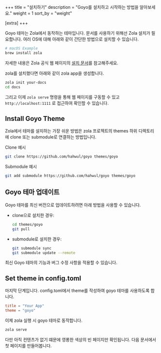 +++
title = "설치하기"
description = "Goyo를 설치하고 시작하는 방법을 알아보세요."
weight = 1
sort_by = "weight"

[extra]
+++

Goyo 테마는 Zola에서 동작하는 테마입니다. 문서를 사용하기 위해선 Zola 설치가 필요합니다. 여러 OS에 대해 아래와 같이 간단한 방법으로 설치할 수 있습니다.

```bash
# macOS Example
brew install zola
```

자세한 내용은 Zola 공식 웹 페이지의 [설치 문서](https://www.getzola.org/documentation/getting-started/installation/)를 참고해주세요.

zola를 설치했다면 아래와 같이 zola app을 생성합니다.

```bash
zola init your-docs
cd docs
```

그리고 이제 `zola serve` 명령을 통해 웹 페이지를 구동할 수 있고 `http://localhost:1111` 로 접근하여 확인할 수 있습니다.

## Install Goyo Theme

Zola에서 테마를 설치하는 가장 쉬운 방법은 zola 프로젝트의 themes 하위 디렉토리에 clone 또는 submodule로 연결하는 방법입니다.

Clone 예시

```bash
git clone https://github.com/hahwul/goyo themes/goyo
```

Submodule 예시

```bash
git add submodule https://github.com/hahwul/goyo themes/goyo
```

## Goyo 테마 업데이트

Goyo 테마를 최신 버전으로 업데이트하려면 아래 방법을 사용할 수 있습니다.

- clone으로 설치한 경우:
  ```bash
  cd themes/goyo
  git pull
  ```

- submodule로 설치한 경우:
  ```bash
  git submodule sync
  git submodule update --remote
  ```

최신 Goyo 테마의 기능과 버그 수정 사항을 적용할 수 있습니다.

## Set theme in config.toml

마지막 단계입니다. config.toml에서 theme를 작성하여 goyo 테마를 사용하도록 합니다.


```toml
title = "Your App"
theme = "goyo"
```

이제 zola 실행 시 goyo 테마로 동작합니다.

```bash
zola serve
```

다만 아직 컨텐츠가 없기 떄문에 영롱한 색상의 빈 페이지만 확인됩니다. 다음 문서에서 첫 페이지를 만들어봅니다.
